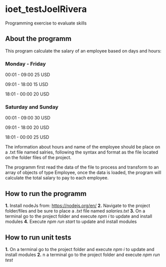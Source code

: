 # ioet_testJoelRivera
Programming exercise to evaluate skills 

## About the programm
This program calculate the salary of an employee based on days and hours:

### Monday - Friday
00:01 - 09:00 25 USD

09:01 - 18:00 15 USD

18:01 - 00:00 20 USD

### Saturday and Sunday
00:01 - 09:00 30 USD

09:01 - 18:00 20 USD

18:01 - 00:00 25 USD

The information about hours and name of the employee should be place on a .txt file named salries, following the syntax and format as the file located on the folder files of the project.

The programm first read the data of the file to process and transform to an array of objects of type Employee, once the data is loaded, the program will calculate the total salary to pay to each employee.

## How to run the programm
**1.** Install nodeJs from: https://nodejs.org/en/
**2.** Navigate to the project folder/files and be sure to place a _.txt_ file named _salaries.txt_
**3.** On a terminal go to the project folder and execute _npm i_ to update and install modules
**4.** Execute _npm run start_ to update and install modules

## How to run unit tests
**1.** On a terminal go to the project folder and execute _npm i_ to update and install modules
**2.** n a terminal go to the project folder and execute _npm run test_
